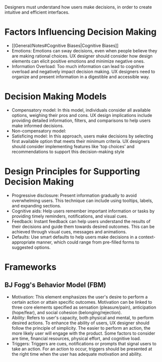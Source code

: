 Designers must understand how users make decisions, in order to create intuitive and efficient interfaces.

# Factors Influencing Decision Making

- [[General/Notes#Cognitive Biases|Cognitive Biases]]
- Emotions: Emotions can sway decisions, even when people believe they are making rational choices. UX designer should consider how design elements can elicit positive emotions and minimize negative ones.
- Information Overload: Too much information can lead to cognitive overload and negatively impact decision making. UX designers need to organize and present information in a digestible and accessible way.

# Decision Making Models

- Compensatory model: In this model, individuals consider all available options, weighing their pros and cons. UX design implications include providing detailed information, filters, and comparisons to help users make informed decisions.
- Non-compensatory model: 
- Satisficing model: In this approach, users make decisions by selecting first available option that meets their minimum criteria. UX designers should consider implementing features like 'top choices' and recommendations to support this decision-making style

# Design Principles for Supporting Decision Making

- Progressive disclosure: Present information gradually to avoid overwhelming users. This technique can include using tooltips, labels, and expanding sections.
- Cognitive aids: Help users remember important information or tasks by providing timely reminders, notifications, and visual cues.
- Feedback: Instant feedback can help users understand the results of their decisions and guide them towards desired outcomes. This can be achieved through visual cues, messages and animations.
- Defaults: Use smart defaults to help users make decisions in a context-appropriate manner, which could range from pre-filled forms to suggested options.

# Frameworks

## BJ Fogg's Behavior Model (FBM)

- Motivation: This element emphasizes the user's desire to perform a certain action or attain specific outcomes.  Motivation can be linked to three core elements specified as sensation (pleasure/pain), anticipation (hope/fear), and social cohesion (belonging/rejection).
- Ability: Refers to user's capacity, both physical and mental, to perform desired actions. To enhance the ability of users, UX designer should follow the principle of simplicity. The easier to perform an action, the more likely user will engage with the product. Some factors to consider are time, financial resources, physical effort, and cognitive load.
- Triggers: Triggers are cues, notifications or prompts that signal users to take an action. For an action to occur, triggers should be presented at the right time when the user has adequate motivation and ability.
